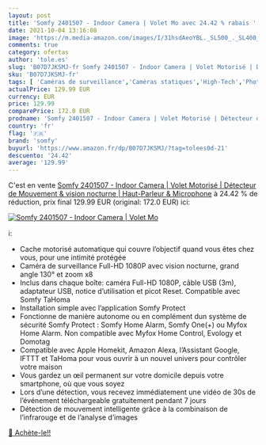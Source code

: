```yaml
---
layout: post
title: 'Somfy 2401507 - Indoor Camera | Volet Mo avec 24.42 % rabais '
date: 2021-10-04 13:16:08
image: 'https://m.media-amazon.com/images/I/31hsdAeoYBL._SL500_._SL400_.jpg'
comments: true
category: ofertas
author: 'tole.es'
slug: 'B07D7JKSMJ-fr Somfy 2401507 - Indoor Camera | Volet Motorisé | Détecteur...'
sku: 'B07D7JKSMJ-fr'
tags: [ 'Caméras de surveillance','Caméras statiques','High-Tech','Photo et caméscopes','somfy', ]
actualPrice: 129.99 EUR
currency: EUR
price: 129.99
comparePrice: 172.0 EUR
prodname: 'Somfy 2401507 - Indoor Camera | Volet Motorisé | Détecteur de Mouvement & vision nocturne | Haut-Parleur & Microphone'
country: 'fr'
flag: '🇫🇷'
brand: 'somfy'
buyurl: 'https://www.amazon.fr/dp/B07D7JKSMJ/?tag=tolees0d-21'
descuento: '24.42'
average: '129.99'
---
```


C'est en vente [Somfy 2401507 - Indoor Camera | Volet Motorisé | Détecteur de Mouvement & vision nocturne | Haut-Parleur & Microphone](https://www.amazon.fr/dp/B07D7JKSMJ/?tag=tolees0d-21)  à  24.42 % de réduction, prix final  129.99 EUR (original: 172.0 EUR) ici:

[![Somfy 2401507 - Indoor Camera | Volet Mo](https://m.media-amazon.com/images/I/31hsdAeoYBL._SL500_._SL400_.jpg)](https://www.amazon.fr/dp/B07D7JKSMJ/?tag=tolees0d-21)

ℹ️:

- Cache motorisé automatique qui couvre l’objectif quand vous êtes chez vous, pour une intimité protégée
- Caméra de surveillance Full-HD 1080P avec vision nocturne, grand angle 130° et zoom x8
- Inclus dans chaque boîte: caméra Full-HD 1080P, câble USB (3m), adaptateur USB, notice d’utilisation et picot Reset. Compatible avec Somfy TaHoma
- Installation simple avec l’application Somfy Protect
- Fonctionne de manière autonome ou en complément dun système de sécurité Somfy Protect : Somfy Home Alarm, Somfy One(+) ou Myfox Home Alarm. Non compatible avec Myfox Home Control, Evology et Domotag
- Compatible avec Apple Homekit, Amazon Alexa, l’Assistant Google, IFTTT et TaHoma pour vous ouvrir à un nouvel univers pour contrôler votre maison
- Vous gardez un œil permanent sur votre domicile depuis votre smartphone, où que vous soyez
- Lors d’une détection, vous recevez immédiatement une vidéo de 30s de l’événement téléchargeable gratuitement pendant 7 jours
- Détection de mouvement intelligente grâce à la combinaison de l’infrarouge et de l’analyse d’images

[🛒 Achète-le!!](https://www.amazon.fr/dp/B07D7JKSMJ/?tag=tolees0d-21)
